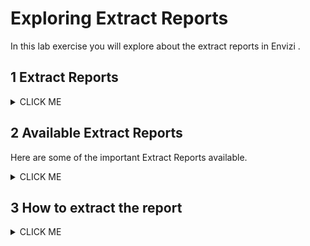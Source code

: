 # Exploring Extract Reports

In this lab exercise you will explore about the extract reports in Envizi .

## 1 Extract Reports

<details><summary>CLICK ME</summary>

IBM Envizi offers some extract reports capable of extracting data, displaying it on-screen, and facilitating downloads.

It allow users to specify a range of selection criteria to view the data in screen and download and to send the report in mail.

Extracting reports provides the following options.
- Choose from various delivery methods (screen, email)
- Choose Groups, locations, Regions, Utilities, report time period/end date
- Choosing `Create Report and E-mail it now` in CSV, PDF, xlsx format
- Choosing `Schedule Report and E-mail it later` also adds the Daily, Weekly, ...etc. schedule.

Click Submit to run the report based on the selected parameters.
<img src="images/301-extract-report-monthly-data-summary-4.png">
</details>

## 2 Available Extract Reports

Here are some of the important Extract Reports available.

<details><summary>CLICK ME</summary>

<table>
    <tr>
        <th>Category</th>
        <th>Report Name</th>
        <th>Description</th>
    </tr>
    <tr>
        <td>Data Management</td>   
        <td>Account Style Data Extract</td>
        <td>This report extracts account items for a single account style</td>	
    </tr>
    <tr>
        <td>Data Management</td>
        <td>Annual Data Summary</td>
        <td>Shows annualized data held in all the accounts and meters for selected  locations</td>
    </tr>
    <tr>
        <td>Data Management</td>
        <td>Monthly Data Summary Report</td>
        <td>Shows all monthly data held in all the accounts and meters for selected  locations</td>	
    </tr>
    <tr>
        <td>Data Management</td>
        <td>Survey Responses</td>
        <td>This report creates a csv file that contains all the survey responses captured</td>
    </tr>
    <tr>
        <td>Emissions, Energy and Sustainability</td>
        <td>Consumption  Summary Report</td>
        <td>It provides a comprehensive review of the CO2e attributable to a location</td>	
    </tr>
    <tr>
        <td>Emissions, Energy and Sustainability</td>
        <td>Emission and Energy Factors</td>
        <td>This report lists the factors used to calculate the GHG emissions and energy consumed or produced within your organization.</td>	
    </tr>
    <tr>
        <td>Emissions, Energy and Sustainability</td>
        <td>Emission Sources Summary Report</td>
        <td>This report shows how much was consumed (kWh, L of fuel, etc.) at all locations and how much CO2e was emitted as a result.</td>	
    </tr>
    <tr>
        <td>Emissions, Energy and Sustainability</td>
        <td>Emissions by GHG Type</td>
        <td>This report summarizes emissions by Greenhouse Gas.</td>
    </tr>
    <tr>
        <td>Emissions, Energy and Sustainability</td>
        <td>Energy Consumption Detailed</td>
        <td>his report shows activity data in native units and energy in GJ for all locations across your organization.</td>	
    </tr>
    <tr>
        <td>Extract Reports</td>
        <td>Attachment Summary</td>
        <td>provides a list of attachments across the Organization from Organization, Group, Location, Account and Meter levels</td>	
    </tr>
    <tr>
        <td>Extract Reports</td>
        <td>Audit History Report</td>
        <td>This report lists all changes made by a specified user within a company for the selected period.</td>
    <tr>
        <td>Extract Reports</td>
        <td>Extract for Accounts</td>
        <td>The report details account info such as account style, data type, location name and etc</td>	
    </tr>
    <tr>
        <td>Target Reports</td>
        <td>Monthly Performance - Actual vs Target and Budget</td>
        <td>Report compares the actual consumption in native units and cost  for a selected period</td>
    </tr>
    <tr>
        <td>System Setup Reports</td>
        <td>Account Style Extract</td>
        <td>This report lists all account styles in Envizi and their associated data type, sub type, field names (C1-C40) and account style rules.</td>	
    </tr>
    <tr>
        <td>EPA Energy Star Reports</td>
        <td>Energy Star Ratings</td>
        <td>extracts Energy Star ratings details that have been captured in Location Ratings</td>	
    </tr>
</table>
</details>

## 3 How to extract the report
<details><summary>CLICK ME</summary>

1. Enter a report name in the Global  Search. Ex: Monthly Data Summary
<img src="images/301-extract-report-monthly-data-summary-1.png">
It will display the report in the search results.

2.  You can click on the report
<img src="images/301-extract-report-monthly-data-summary-2.png">

It shows the Filter page. 

3. Click on the `Submit` button. (Keep the default values for the filter as it is)

<img src="images/301-extract-report-monthly-data-summary-3.png">

It shows the report home page.

4. Click on the second page arrow in the top to go to next page.

<img src="images/301-extract-report-monthly-data-summary-4.png">

The second page is displayed.

4. Click on `DOWNLOAD AS CSV` button to download the report in csv format.
<img src="images/301-extract-report-monthly-data-summary-5.png">

The csv file looks like this.
<img src="images/301-extract-report-monthly-data-summary-6.png">

</details>